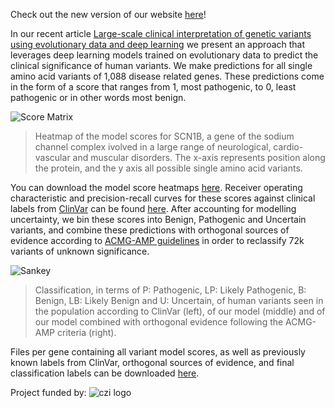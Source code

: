 Check out the new version of our website [here](http://3.128.160.180/)!


In our recent article [Large-scale clinical interpretation of genetic variants using evolutionary data and deep learning](https://www.biorxiv.org/content/10.1101/2020.12.21.423785v1.abstract) we present an approach that leverages deep learning models trained on evolutionary data to predict the clinical significance of human variants. We make predictions for all single amino acid variants of 1,088 disease related genes. These predictions come in the form of a score that ranges from 1, most pathogenic, to 0, least pathogenic or in other words most benign.

![Score Matrix](https://marks.hms.harvard.edu/disease_risk_prediction/SCN1B_HUMAN_singles_heatmap_full.png)
> Heatmap of the model scores for SCN1B, a gene of the sodium channel complex ivolved in a large range of neurological, cardio-vascular and muscular disorders. The x-axis represents position along the protein, and the y axis all possible single amino acid variants. 


You can download the model score heatmaps [here](https://marks.hms.harvard.edu/disease_risk_prediction/singles_heatmaps.zip). Receiver operating characteristic and precision-recall curves for these scores against clinical labels from [ClinVar](https://www.ncbi.nlm.nih.gov/clinvar/) can be found [here](https://marks.hms.harvard.edu/disease_risk_prediction/ROC_PRC.zip). After accounting for modelling uncertainty, we bin these scores into Benign, Pathogenic and Uncertain variants, and combine these predictions with orthogonal sources of evidence according to [ACMG-AMP guidelines](https://www.nature.com/articles/gim201530) in order to reclassify 72k variants of unknown significance. 

![Sankey](https://marks.hms.harvard.edu/disease_risk_prediction/flow.png)
> Classification, in terms of P: Pathogenic, LP: Likely Pathogenic, B: Benign, LB: Likely Benign and U: Uncertain, of human variants seen in the population according to ClinVar (left), of our model (middle) and of our model combined with orthogonal evidence following the ACMG-AMP criteria (right). 

Files per gene containing all variant model scores, as well as previously known labels from ClinVar, orthogonal sources of evidence, and final classification labels can be downloaded [here](https://marks.hms.harvard.edu/disease_risk_prediction/variant_files.zip).

  
  
  
  
  
      

Project funded by:
![czi logo](https://marks.hms.harvard.edu/disease_risk_prediction/logos_website.jpg)
